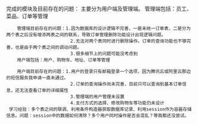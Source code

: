 完成的模块及目前存在的问题：
    主要分为用户端及管理端。
        管理端包括：员工、菜品、订单等管理

        管理端目前存在的问题：1.因为数据库的设计逻辑不完善，一是未统一订单表，二是分为两个表之后没有增添两表之间的联系，导致订单管理删除功能设计出现逻辑问题。
                            2.无法对两个表同时进行删除操作。订单的查询功能也不够完善，也是由于两个表之间的调动问题。
                            3.很多细节上的问题可能没考虑到
        用户端包括：用户、购物车、地址、订单等管理

        用户端目前存在的问题：1.用户的登录只有邮箱登录一个选项，因为腾讯云或阿里云那边的短信服务我申请一直未通过。
                            2.订单的查询操作尚未完善，目前只可以查询到基本订单信息，还无法查看订单的详细属性
                            3.管理端的用户管理未设置
                            4.支付方式的选择、修改购物车等功能仍未设计
     学习经验：多个表之间的联调、利用条件构造器获取数据库记录、利用session作为容器存储信息。问题：session中的数据如何清除？多个用户同时操作是否会混乱？等我都还没尝试。